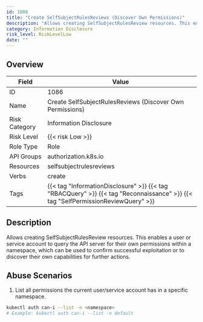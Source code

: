 ```yaml
---
id: 1086
title: "Create SelfSubjectRulesReviews (Discover Own Permissions)"
description: "Allows creating SelfSubjectRulesReview resources. This enables a user or service account to query the API server for their own permissions within a namespace, which can be used to confirm successful exploitation or to discover their own capabilities for further actions."
category: Information Disclosure
risk_level: RiskLevelLow
date: ""
---
```


## Overview

| Field         | Value                                                                                                                            |
| ------------- | -------------------------------------------------------------------------------------------------------------------------------- |
| ID            | 1086                                                                                                                             |
| Name          | Create SelfSubjectRulesReviews (Discover Own Permissions)                                                                        |
| Risk Category | Information Disclosure                                                                                                           |
| Risk Level    | {{< risk Low >}}                                                                                                                 |
| Role Type     | Role                                                                                                                             |
| API Groups    | authorization.k8s.io                                                                                                             |
| Resources     | selfsubjectrulesreviews                                                                                                          |
| Verbs         | create                                                                                                                           |
| Tags          | {{< tag "InformationDisclosure" >}} {{< tag "RBACQuery" >}} {{< tag "Reconnaissance" >}} {{< tag "SelfPermissionReviewQuery" >}} |

## Description

Allows creating SelfSubjectRulesReview resources. This enables a user or service account to query the API server for their own permissions within a namespace, which can be used to confirm successful exploitation or to discover their own capabilities for further actions.

## Abuse Scenarios

1. List all permissions the current user/service account has in a specific namespace.

```bash {copy=true}
kubectl auth can-i --list -n <namespace>
# Example: kubectl auth can-i --list -n default

```
